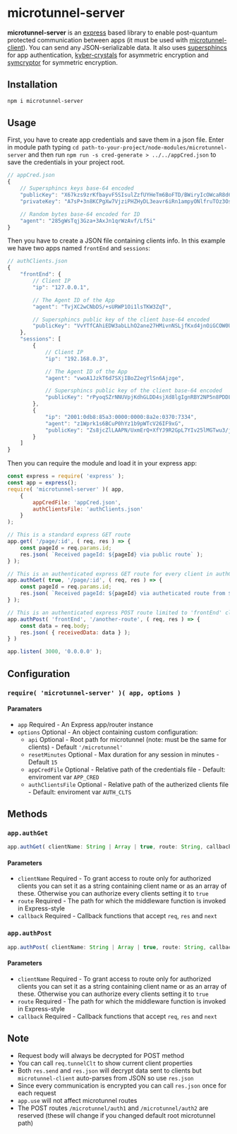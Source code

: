 # microtunnel-server

**microtunnel-server** is an [express](https://www.npmjs.com/package/express) based library to enable post-quantum protected communication between apps (it must be used with [microtunnel-client](https://www.npmjs.com/package/microtunnel-client)). You can send any JSON-serializable data. It also uses [supersphincs](https://www.npmjs.com/package/supersphincs) for app authentication, [kyber-crystals](https://www.npmjs.com/package/kyber-crystals) for asymmetric encryption and [symcryptor](https://www.npmjs.com/package/symcryptor) for symmetric encryption.

## Installation

```bash
npm i microtunnel-server
```

## Usage

First, you have to create app credentials and save them in a json file. Enter in module path typing `cd path-to-your-project/node-modules/microtunnel-server` and then run `npm run -s cred-generate > ../../appCred.json` to save the credentials in your project root.

```javascript
// appCred.json
{
    // Supersphincs keys base-64 encoded
    "publicKey": "X67kzs9zrKfbayvF5SIsulZzfUYHeTm6BoFTD/BWiryIcOWcaR8d6M4LpaOylCi4DqY59ABNt1nNnfFZjG4akE4hcKaMyx5ar9Uds2Op687uecLGWb0n6W+voSDKzMS8",
    "privateKey": "A7sP+3n8KCPgXw7VjziPHZHyDL3eavr6iRn1ampyONlfruTOz3Osp9trK8XlIiy6VnN9Rgd5OboGgVMP8FaKvKggCD7A59Lp4M3LaA9XQi8P+SppMxTmapwjfKVJMacSA0fQnqLZ2m/MP3/YcnyG1TH+RFyEM4O/fE7kxB1/fF+IcOWcaR8d6M4LpaOylCi4DqY59ABNt1nNnfFZjG4akE4hcKaMyx5ar9Uds2Op687uecLGWb0n6W+voSDKzMS8",

    // Random bytes base-64 encoded for ID
    "agent": "285gWsTqj3Gza+3AxJn1qrWzAvf/Lf5i"
}
```

Then you have to create a JSON file containing clients info. In this example we have two apps named `frontEnd` and `sessions`:

```javascript
// authClients.json
{
    "frontEnd": {
        // Client IP
        "ip": "127.0.0.1",

        // The Agent ID of the App
        "agent": "TvjXC2wCNbDS/+sURWP1Oi1lsTKW3ZqT",

        // Supersphincs public key of the client base-64 encoded
        "publicKey": "VvYTfCAhiEDW3abLLhO2ane27HMivnNSLjfKxd4jnOiGCOW0UEXjjacgoZrn/BPvNv+bmerLr0HB+71X2+Eh5NXH2JO6kAoM+SCQblUk3gDyqRbVbYkg/RSCl/6oe0wY"
    },
    "sessions": [
        {
            // Client IP
            "ip": "192.168.0.3",

            // The Agent ID of the App
            "agent": "vwoA1JzkT6d7SXjIBoZ2egYlSn6Ajzge",

            // Supersphincs public key of the client base-64 encoded
            "publicKey": "rPyoqSZrNNUVpjKdhGLDD4sjXd8lgIgnRBY2NP5n8PDDLSvoLoD5n4GjaxbAfSDjagBjN8zztUQTNG1EKO9IgpgTLkfkTkhWqdgkC/K3EQLh6AMCZ8snlnles2QrbHAy"
        },
        {
            "ip": "2001:0db8:85a3:0000:0000:8a2e:0370:7334",
            "agent": "z1Wprk1s6BCuP0hYz1b9pWTcV26IF9xG",
            "publicKey": "Zs8jcZlLAAPN/UxmErQ+XfYJ9R2GpL7YIv25lMGTwu3/jjmOzdITcWb2YZTntxWBJBJXzNOcXNWpRJRKAUi4/imJtj88jH03EcW7tq0FiVTeZTSxRBWiGAinouFrtVzf"
        }
    ]
}
```

Then you can require the module and load it in your express app:

```javascript
const express = require( 'express' );
const app = express();
require( 'microtunnel-server' )( app,
    {
        appCredFile: 'appCred.json',
        authClientsFile: 'authClients.json'
    }
);

// This is a standard express GET route
app.get( '/page/:id', ( req, res ) => {
    const pageId = req.params.id;
    res.json( `Received pageId: ${pageId} via public route` );
} );

// This is an authenticated express GET route for every client in authClients.json
app.authGet( true, '/page/:id', ( req, res ) => {
    const pageId = req.params.id;
    res.json( `Received pageId: ${pageId} via autheticated route from ${req.tunnelClt.name}` );
} );

// This is an authenticated express POST route limited to 'frontEnd' client in authClients.json
app.authPost( 'frontEnd', '/another-route', ( req, res ) => {
    const data = req.body;
    res.json( { receivedData: data } );
} )

app.listen( 3000, '0.0.0.0' );
```

## Configuration

### `require( 'microtunnel-server' )( app, options )`

#### Paramaters

* `app` Required - An Express app/router instance
* `options` Optional - An object containing custom configuration:
  * `api` Optional - Root path for microtunnel (note: must be the same for clients) - Default `'/microtunnel'`
  * `resetMinutes` Optional - Max duration for any session in minutes - Default `15`
  * `appCredFile` Optional - Relative path of the credentials file - Default: enviroment var `APP_CRED`
  * `authClientsFile` Optional - Relative path of the autherized clients file - Default: enviroment var `AUTH_CLTS`

## Methods

### `app.authGet`
```javascript
app.authGet( clientName: String | Array | true, route: String, callback: Function [, ...callback: Function] )
```

#### Parameters
* `clientName` Required - To grant access to route only for authorized clients you can set it as a string containing client name or as an array of these. Otherwise you can authorize every clients setting it to `true`
* `route` Required - The path for which the middleware function is invoked in Express-style
* `callback` Required - Callback functions that accept `req`, `res` and `next`

### `app.authPost`
```javascript
app.authPost( clientName: String | Array | true, route: String, callback: Function [, ...callback: Function] )
```

#### Parameters
* `clientName` Required - To grant access to route only for authorized clients you can set it as a string containing client name or as an array of these. Otherwise you can authorize every clients setting it to `true`
* `route` Required - The path for which the middleware function is invoked in Express-style
* `callback` Required - Callback functions that accept `req`, `res` and `next`

## Note
* Request body will always be decrypted for POST method
* You can call `req.tunnelClt` to show current client properties
* Both `res.send` and `res.json` will decrypt data sent to clients but `microtunnel-client` auto-parses from JSON so use `res.json`
* Since every communication is encrypted you can call `res.json` once for each request
* `app.use` will not affect microtunnel routes
* The POST routes `/microtunnel/auth1` and `/microtunnel/auth2` are reserved (these will change if you changed default root microtunnel path)